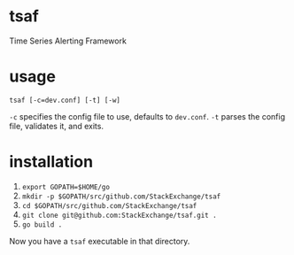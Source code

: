 tsaf
====

Time Series Alerting Framework

# usage

`tsaf [-c=dev.conf] [-t] [-w]`

`-c` specifies the config file to use, defaults to `dev.conf`. `-t` parses the config file, validates it, and exits.

# installation

1. `export GOPATH=$HOME/go`
1. `mkdir -p $GOPATH/src/github.com/StackExchange/tsaf`
1. `cd $GOPATH/src/github.com/StackExchange/tsaf`
1. `git clone git@github.com:StackExchange/tsaf.git .`
1. `go build .`

Now you have a `tsaf` executable in that directory.
